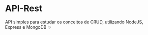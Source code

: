 # API-Rest
API simples para estudar os conceitos de CRUD, utilizando NodeJS, Express e MongoDB :sparkles:
